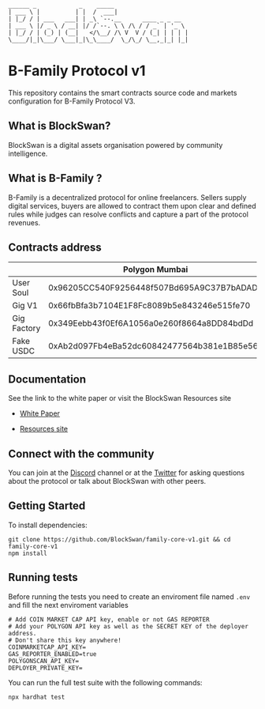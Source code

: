 ```
______ _            _    _____
| ___ \ |          | |  /  ___|
| |_/ / | ___   ___| | _\ `--.__      ____ _ _ __
| ___ \ |/ _ \ / __| |/ /`--. \ \ /\ / / _` | '_ \
| |_/ / | (_) | (__|   </\__/ /\ V  V / (_| | | | |
\____/|_|\___/ \___|_|\_\____/  \_/\_/ \__,_|_| |_|
```

# B-Family Protocol v1

This repository contains the smart contracts source code and markets configuration for B-Family Protocol V3.

## What is BlockSwan?

BlockSwan is a digital assets organisation powered by community intelligence.

## What is B-Family ?

B-Family is a decentralized protocol for online freelancers. Sellers supply digital services, buyers are allowed to contract them upon clear and defined rules while judges can resolve conflicts and capture a part of the protocol revenues.

## Contracts address

|             | Polygon Mumbai                             |
| ----------- | ------------------------------------------ |
| User Soul   | 0x96205CC540F9256448f507Bd695A9C37B7bADAD2 |
| Gig V1      | 0x66fbBfa3b7104E1F8Fc8089b5e843246e515fe70 |
| Gig Factory | 0x349Eebb43f0Ef6A1056a0e260f8664a8DD84bdDd |
| Fake USDC   | 0xAb2d097Fb4eBa52dc60842477564b381e1B85e56 |

## Documentation

See the link to the white paper or visit the BlockSwan Resources site

- [White Paper](https://resources.blockswan.family/whitepaper.pdf)

- [Resources site](https://resources.blockswan.family)

## Connect with the community

You can join at the [Discord](https://discord.com/invite/ffrzhYEn57) channel or at the [Twitter](https://twitter.com/BlockSwanHQ) for asking questions about the protocol or talk about BlockSwan with other peers.

## Getting Started

To install dependencies:

```
git clone https://github.com/BlockSwan/family-core-v1.git && cd family-core-v1
npm install
```

## Running tests

Before running the tests you need to create an enviroment file named `.env` and fill the next enviroment variables

```
# Add COIN MARKET CAP API key, enable or not GAS REPORTER
# Add your POLYGON API key as well as the SECRET KEY of the deployer address.
# Don't share this key anywhere!
COINMARKETCAP_API_KEY=
GAS_REPORTER_ENABLED=true
POLYGONSCAN_API_KEY=
DEPLOYER_PRIVATE_KEY=
```

You can run the full test suite with the following commands:

```
npx hardhat test
```
